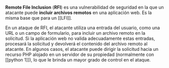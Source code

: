 **Remote File Inclusion** (**RFI**) es una vulnerabilidad de seguridad en la que un atacante puede **incluir** **archivos remotos** en una aplicación web. Es la misma base que para un [[LFI]].

En un ataque de RFI, el atacante utiliza una entrada del usuario, como una URL o un campo de formulario, para incluir un archivo remoto en la solicitud. Si la aplicación web no valida adecuadamente estas entradas, procesará la solicitud y devolverá el contenido del archivo remoto al atacante. En algunos casos, el atacante puede dirigir la solicitud hacia un recurso PHP alojado en un servidor de su propiedad (normalmente con [[python 1]]), lo que le brinda un mayor grado de control en el ataque.